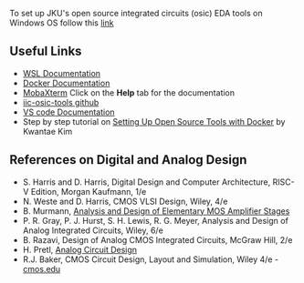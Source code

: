 To set up JKU's open source integrated circuits (osic) EDA tools on Windows OS follow this [link](./tutorial.md)

## Useful Links
- [WSL Documentation](https://learn.microsoft.com/en-us/windows/wsl/)
- [Docker Documentation](https://docs.docker.com/)
- [MobaXterm](https://mobaxterm.mobatek.net/) Click on the **Help** tab for the documentation 
- [iic-osic-tools github](https://github.com/iic-jku/IIC-OSIC-TOOLS)
- [VS code Documentation](https://code.visualstudio.com/docs)
- Step by step tutorial on [Setting Up Open Source Tools with Docker](https://kwantaekim.github.io/2024/05/25/OSE-Docker/) by Kwantae Kim
  
## References on Digital and Analog Design
- S. Harris and D. Harris, Digital Design and Computer Architecture, RISC-V Edition, Morgan Kaufmann, 1/e
- N. Weste and D. Harris, CMOS VLSI Design, Wiley, 4/e
- B. Murmann, [Analysis and Design of Elementary MOS Amplifier Stages](https://github.com/bmurmann/Book-on-MOS-stages)
- P. R. Gray, P. J. Hurst, S. H. Lewis, R. G. Meyer, Analysis and Design of Analog Integrated Circuits, Wiley, 6/e 
- B. Razavi, Design of Analog CMOS Integrated Circuits, McGraw Hill, 2/e
- H. Pretl, [Analog Circuit Design](https://iic-jku.github.io/analog-circuit-design/)
- R.J. Baker, CMOS Circuit Design, Layout and Simulation, Wiley 4/e - [cmos.edu](https://cmosedu.com/)

